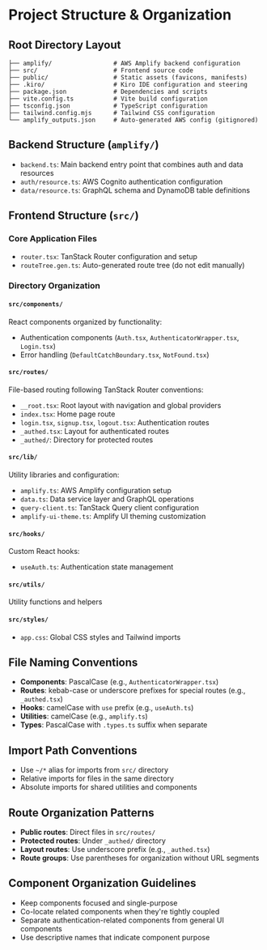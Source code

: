 # Project Structure & Organization

## Root Directory Layout

```
├── amplify/                 # AWS Amplify backend configuration
├── src/                     # Frontend source code
├── public/                  # Static assets (favicons, manifests)
├── .kiro/                   # Kiro IDE configuration and steering
├── package.json             # Dependencies and scripts
├── vite.config.ts           # Vite build configuration
├── tsconfig.json            # TypeScript configuration
├── tailwind.config.mjs      # Tailwind CSS configuration
└── amplify_outputs.json     # Auto-generated AWS config (gitignored)
```

## Backend Structure (`amplify/`)

- `backend.ts`: Main backend entry point that combines auth and data resources
- `auth/resource.ts`: AWS Cognito authentication configuration
- `data/resource.ts`: GraphQL schema and DynamoDB table definitions

## Frontend Structure (`src/`)

### Core Application Files
- `router.tsx`: TanStack Router configuration and setup
- `routeTree.gen.ts`: Auto-generated route tree (do not edit manually)

### Directory Organization

#### `src/components/`
React components organized by functionality:
- Authentication components (`Auth.tsx`, `AuthenticatorWrapper.tsx`, `Login.tsx`)
- Error handling (`DefaultCatchBoundary.tsx`, `NotFound.tsx`)

#### `src/routes/`
File-based routing following TanStack Router conventions:
- `__root.tsx`: Root layout with navigation and global providers
- `index.tsx`: Home page route
- `login.tsx`, `signup.tsx`, `logout.tsx`: Authentication routes
- `_authed.tsx`: Layout for authenticated routes
- `_authed/`: Directory for protected routes

#### `src/lib/`
Utility libraries and configuration:
- `amplify.ts`: AWS Amplify configuration setup
- `data.ts`: Data service layer and GraphQL operations
- `query-client.ts`: TanStack Query client configuration
- `amplify-ui-theme.ts`: Amplify UI theming customization

#### `src/hooks/`
Custom React hooks:
- `useAuth.ts`: Authentication state management

#### `src/utils/`
Utility functions and helpers

#### `src/styles/`
- `app.css`: Global CSS styles and Tailwind imports

## File Naming Conventions

- **Components**: PascalCase (e.g., `AuthenticatorWrapper.tsx`)
- **Routes**: kebab-case or underscore prefixes for special routes (e.g., `_authed.tsx`)
- **Hooks**: camelCase with `use` prefix (e.g., `useAuth.ts`)
- **Utilities**: camelCase (e.g., `amplify.ts`)
- **Types**: PascalCase with `.types.ts` suffix when separate

## Import Path Conventions

- Use `~/*` alias for imports from `src/` directory
- Relative imports for files in the same directory
- Absolute imports for shared utilities and components

## Route Organization Patterns

- **Public routes**: Direct files in `src/routes/`
- **Protected routes**: Under `_authed/` directory
- **Layout routes**: Use underscore prefix (e.g., `_authed.tsx`)
- **Route groups**: Use parentheses for organization without URL segments

## Component Organization Guidelines

- Keep components focused and single-purpose
- Co-locate related components when they're tightly coupled
- Separate authentication-related components from general UI components
- Use descriptive names that indicate component purpose